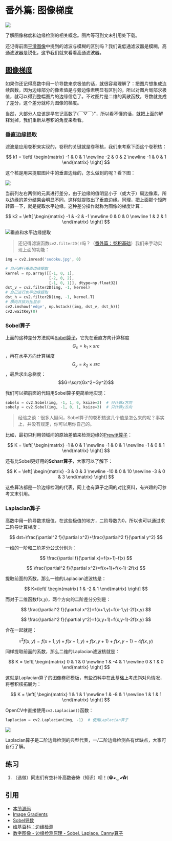 # 番外篇: 图像梯度

![](http://cos.codec.wang/cv2_horizen_vertical_edge_detection.jpg)

了解图像梯度和边缘检测的相关概念。图片等可到文末引用处下载。

还记得前面[平滑图像](https://opencv.codec.wang/basic/10-smoothing-images)中提到的滤波与模糊的区别吗？我们说低通滤波器是模糊，高通滤波器是锐化，这节我们就来看看高通滤波器。

## [图像梯度](https://baike.baidu.com/item/图像梯度/8528837?fr=aladdin)

如果你还记得高数中用一阶导数来求极值的话，就很容易理解了：把图片想象成连续函数，因为边缘部分的像素值是与旁边像素明显有区别的，所以对图片局部求极值，就可以得到整幅图片的边缘信息了。不过图片是二维的离散函数，导数就变成了差分，这个差分就称为图像的梯度。

当然，大部分人应该是早忘记高数了\(￣▽￣\)"，所以看不懂的话，就把上面的解释划掉，我们重新从卷积的角度来看看。

### 垂直边缘提取

滤波是应用卷积来实现的，卷积的关键就是卷积核，我们来考察下面这个卷积核：

$$
k1 = \left[
 \begin{matrix}
   -1 & 0 & 1 \newline
   -2 & 0 & 2 \newline
   -1 & 0 & 1
  \end{matrix}
  \right]
$$

这个核是用来提取图片中的垂直边缘的，怎么做到的呢？看下图：

![](http://cos.codec.wang/cv2_understand_sobel_edge_detection.jpg)

当前列左右两侧的元素进行差分，由于边缘的值明显小于（或大于）周边像素，所以边缘的差分结果会明显不同，这样就提取出了垂直边缘。同理，把上面那个矩阵转置一下，就是提取水平边缘。这种差分操作就称为图像的梯度计算：

$$
k2 = \left[
 \begin{matrix}
   -1 & -2 & -1 \newline
   0 & 0 & 0 \newline
   1 & 2 & 1
  \end{matrix}
  \right]
$$

![&#x5782;&#x76F4;&#x548C;&#x6C34;&#x5E73;&#x8FB9;&#x7F18;&#x63D0;&#x53D6;](http://cos.codec.wang/cv2_horizen_vertical_edge_detection.jpg)

> 还记得滤波函数`cv2.filter2D()`吗？（[番外篇：卷积基础](https://opencv.codec.wang/basic/extra-08-padding-and-convolution)）我们来手动实现上面的功能：

```python
img = cv2.imread('sudoku.jpg', 0)

# 自己进行垂直边缘提取
kernel = np.array([[-1, 0, 1],
                   [-2, 0, 2],
                   [-1, 0, 1]], dtype=np.float32)
dst_v = cv2.filter2D(img, -1, kernel)
# 自己进行水平边缘提取
dst_h = cv2.filter2D(img, -1, kernel.T)
# 横向并排对比显示
cv2.imshow('edge', np.hstack((img, dst_v, dst_h)))
cv2.waitKey(0)
```

### Sobel算子

上面的这种差分方法就叫[Sobel算子](https://baike.baidu.com/item/Sobel%E7%AE%97%E5%AD%90/11000092?fr=aladdin)，它先在垂直方向计算梯度 $$G_x=k_1×src$$，再在水平方向计算梯度 $$G_y=k_2×src$$ ，最后求出总梯度： $$G=\sqrt{Gx^2+Gy^2}$$

我们可以把前面的代码用Sobel算子更简单地实现：

```python
sobelx = cv2.Sobel(img, -1, 1, 0, ksize=3)  # 只计算x方向
sobely = cv2.Sobel(img, -1, 0, 1, ksize=3)  # 只计算y方向
```

> 经验之谈：很多人疑问，Sobel算子的卷积核这几个值是怎么来的呢？事实上，并没有规定，你可以用你自己的。

比如，最初只利用领域间的原始差值来检测边缘的[Prewitt算子](https://baike.baidu.com/item/Prewitt%E7%AE%97%E5%AD%90/8415245?fr=aladdin)：

$$
K = \left[
 \begin{matrix}
   -1 & 0 & 1 \newline
   -1 & 0 & 1 \newline
   -1 & 0 & 1
  \end{matrix}
  \right]
$$

还有比Sobel更好用的**Scharr算子**，大家可以了解下：

$$
K = \left[
 \begin{matrix}
   -3 & 0 & 3 \newline
   -10 & 0 & 10 \newline
   -3 & 0 & 3
  \end{matrix}
  \right]
$$

这些算法都是一阶边缘检测的代表，网上也有算子之间的对比资料，有兴趣的可参考文末引用。

### Laplacian算子

高数中用一阶导数求极值，在这些极值的地方，二阶导数为0，所以也可以通过求二阶导计算梯度：

$$
dst=\frac{\partial^2 f}{\partial x^2}+\frac{\partial^2 f}{\partial y^2}
$$

一维的一阶和二阶差分公式分别为：

$$
\frac{\partial f}{\partial x}=f(x+1)-f(x)
$$

$$
\frac{\partial^2 f}{\partial x^2}=f(x+1)+f(x-1)-2f(x)
$$

提取前面的系数，那么一维的Laplacian滤波核是：

$$
K=\left[
 \begin{matrix}
   1 & -2 & 1
  \end{matrix}
  \right]
$$

而对于二维函数f\(x,y\)，两个方向的二阶差分分别是：

$$
\frac{\partial^2 f}{\partial x^2}=f(x+1,y)+f(x-1,y)-2f(x,y)
$$

$$
\frac{\partial^2 f}{\partial y^2}=f(x,y+1)+f(x,y-1)-2f(x,y)
$$

合在一起就是：

$$
\triangledown^2 f(x,y)=f(x+1,y)+f(x-1,y)+f(x,y+1)+f(x,y-1)-4f(x,y)
$$

同样提取前面的系数，那么二维的Laplacian滤波核就是：

$$
K = \left[
 \begin{matrix}
   0 & 1 & 0 \newline
   1 & -4 & 1 \newline
   0 & 1 & 0
  \end{matrix}
  \right]
$$

这就是Laplacian算子的图像卷积模板，有些资料中在此基础上考虑斜对角情况，将卷积核拓展为：

$$
K = \left[
 \begin{matrix}
   1 & 1 & 1 \newline
   1 & -8 & 1 \newline
   1 & 1 & 1
  \end{matrix}
  \right]
$$

OpenCV中直接使用`cv2.Laplacian()`函数：

```python
laplacian = cv2.Laplacian(img, -1)  # 使用Laplacian算子
```

![](http://cos.codec.wang/cv2_laplacian.jpg)

Laplacian算子是二阶边缘检测的典型代表，一/二阶边缘检测各有优缺点，大家可自行了解。

## 练习

1. （选做）同志们有空补补高数~~姿势~~（知识）呗！\(✿◕‿◕✿\)

## 引用

* [本节源码](https://github.com/codecwang/OpenCV-Python-Tutorial/tree/master/Extra-09-Image-Gradients)
* [Image Gradients](http://opencv-python-tutroals.readthedocs.io/en/latest/py_tutorials/py_imgproc/py_gradients/py_gradients.html)
* [Sobel导数](http://www.opencv.org.cn/opencvdoc/2.3.2/html/doc/tutorials/imgproc/imgtrans/sobel_derivatives/sobel_derivatives.html#sobel-derivatives)
* [维基百科：边缘检测](https://zh.wikipedia.org/wiki/%E8%BE%B9%E7%BC%98%E6%A3%80%E6%B5%8B)
* [数字图像 - 边缘检测原理 - Sobel, Laplace, Canny算子](https://www.jianshu.com/p/2334bee37de5)


